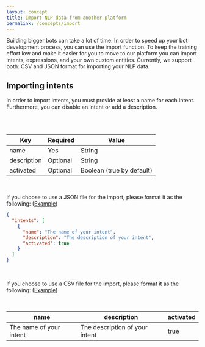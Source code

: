 ```yaml
---
layout: concept
title: Import NLP data from another platform
permalink: /concepts/import
---
```



Building bigger bots can take a lot of time.
In order to speed up your bot development process, you can use the import function.
To keep the training effort low and make it easier for you to move to our platform you can import intents, expressions, and your own custom entities.
Currently, we support both: CSV and JSON format for importing your NLP data.

## Importing intents

In order to import intents, you must provide at least a name for each intent.
Furthermore, you can disable an intent or add a description.

<br><br>

| Key                   | Required | Value
|-----------------------|----------|-------------------------------------------|
| name                  | Yes      | String                                    |
| description           | Optional | String                                    |
| activated             | Optional | Boolean (true by default)                 |

<br>

If you choose to use a JSON file for the import, please format it as the following:
(<a href="/assets/import-examples/intents.json" download>Example</a>)

~~~ json
{
  "intents": [
    {
      "name": "The name of your intent",
      "description": "The description of your intent",
      "activated": true
    }
  ]
}
~~~

<br>

If you choose to use a CSV file for the import, please format it as the following:
(<a href="/assets/import-examples/intents.csv" download>Example</a>)

<br>

| name                    | description                    | activated |
|-------------------------|--------------------------------|-----------|
| The name of your intent | The description of your intent | true      |

<br>
